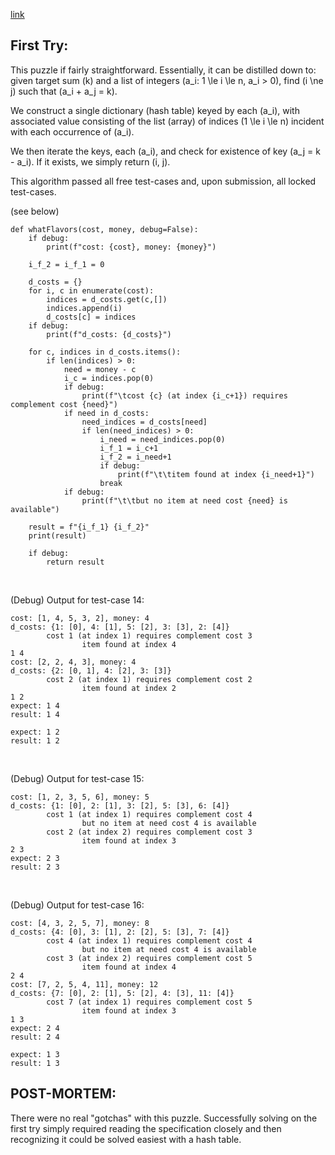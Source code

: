 [link](https://www.hackerrank.com/challenges/ctci-ice-cream-parlor/problem?h_l=interview&playlist_slugs%5B%5D=interview-preparation-kit&playlist_slugs%5B%5D=search)


## First Try:

This puzzle if fairly straightforward.  Essentially, it can be distilled down to: given target sum \(k\) and a list of integers \(a_i: 1 \le i \le n, a_i > 0\), find \(i \ne j\) such that \(a_i + a_j = k\).

We construct a single dictionary (hash table) keyed by each \(a_i\), with associated value consisting of the list (array) of indices \(1 \le i \le n\) incident with each occurrence of \(a_i\).

We then iterate the keys, each \(a_i\), and check for existence of key \(a_j = k - a_i\).  If it exists, we simply return \(i, j\).

This algorithm passed all free test-cases and, upon submission, all locked test-cases.

(see below)

```
def whatFlavors(cost, money, debug=False):
    if debug:
        print(f"cost: {cost}, money: {money}")

    i_f_2 = i_f_1 = 0

    d_costs = {}
    for i, c in enumerate(cost):
        indices = d_costs.get(c,[])
        indices.append(i)
        d_costs[c] = indices
    if debug:
        print(f"d_costs: {d_costs}")

    for c, indices in d_costs.items():
        if len(indices) > 0:
            need = money - c
            i_c = indices.pop(0)
            if debug:
                print(f"\tcost {c} (at index {i_c+1}) requires complement cost {need}")
            if need in d_costs:
                need_indices = d_costs[need]
                if len(need_indices) > 0:
                    i_need = need_indices.pop(0)
                    i_f_1 = i_c+1
                    i_f_2 = i_need+1
                    if debug:
                        print(f"\t\titem found at index {i_need+1}")
                    break
            if debug:
                print(f"\t\tbut no item at need cost {need} is available")
        
    result = f"{i_f_1} {i_f_2}"
    print(result)

    if debug:
        return result
```

<p><br>

(Debug) Output for test-case 14:

```
cost: [1, 4, 5, 3, 2], money: 4
d_costs: {1: [0], 4: [1], 5: [2], 3: [3], 2: [4]}
        cost 1 (at index 1) requires complement cost 3
                item found at index 4
1 4
cost: [2, 2, 4, 3], money: 4
d_costs: {2: [0, 1], 4: [2], 3: [3]}
        cost 2 (at index 1) requires complement cost 2
                item found at index 2
1 2
expect: 1 4
result: 1 4

expect: 1 2
result: 1 2
```

<p><br>

(Debug) Output for test-case 15:

```
cost: [1, 2, 3, 5, 6], money: 5
d_costs: {1: [0], 2: [1], 3: [2], 5: [3], 6: [4]}
        cost 1 (at index 1) requires complement cost 4
                but no item at need cost 4 is available
        cost 2 (at index 2) requires complement cost 3
                item found at index 3
2 3
expect: 2 3
result: 2 3
```

<p><br>

(Debug) Output for test-case 16:

```
cost: [4, 3, 2, 5, 7], money: 8
d_costs: {4: [0], 3: [1], 2: [2], 5: [3], 7: [4]}
        cost 4 (at index 1) requires complement cost 4
                but no item at need cost 4 is available
        cost 3 (at index 2) requires complement cost 5
                item found at index 4
2 4
cost: [7, 2, 5, 4, 11], money: 12
d_costs: {7: [0], 2: [1], 5: [2], 4: [3], 11: [4]}
        cost 7 (at index 1) requires complement cost 5
                item found at index 3
1 3
expect: 2 4
result: 2 4

expect: 1 3
result: 1 3
```

## POST-MORTEM:

There were no real "gotchas" with this puzzle.  Successfully solving on the first try simply required reading the specification closely and then recognizing it could be solved easiest with a hash table.